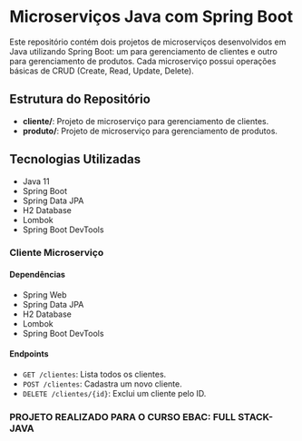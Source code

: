 # Microserviços Java com Spring Boot

Este repositório contém dois projetos de microserviços desenvolvidos em Java utilizando Spring Boot: um para gerenciamento de clientes e outro para gerenciamento de produtos. Cada microserviço possui operações básicas de CRUD (Create, Read, Update, Delete).

## Estrutura do Repositório

- **cliente/**: Projeto de microserviço para gerenciamento de clientes.
- **produto/**: Projeto de microserviço para gerenciamento de produtos.

## Tecnologias Utilizadas

- Java 11
- Spring Boot
- Spring Data JPA
- H2 Database
- Lombok
- Spring Boot DevTools



### Cliente Microserviço

#### Dependências

- Spring Web
- Spring Data JPA
- H2 Database
- Lombok
- Spring Boot DevTools

#### Endpoints

- `GET /clientes`: Lista todos os clientes.
- `POST /clientes`: Cadastra um novo cliente.
- `DELETE /clientes/{id}`: Exclui um cliente pelo ID.

### PROJETO REALIZADO PARA O CURSO EBAC: FULL STACK-JAVA